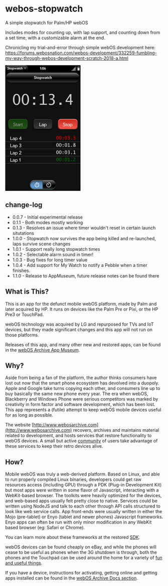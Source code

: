 # webos-stopwatch
A simple stopwatch for Palm/HP webOS

Includes modes for counting up, with lap support, and counting down from a set time, with a customizable alarm at the end.

Chronicling my trial-and-error through simple webOS development here:
https://forums.webosnation.com/webos-development/332259-fumbling-my-way-through-webos-development-scratch-2018-a.html

<img src="https://raw.githubusercontent.com/codepoet80/webos-stopwatch/master/screenshot.png" height="400" alt="Stopwatch Screenshot">

## change-log
- 0.0.7 - Initial experimental release
- 0.1.1 - Both modes mostly working
- 0.1.3 - Resolves an issue where timer wouldn't reset in certain launch situtations
- 1.0.0 - Stopwatch now survives the app being killed and re-launched, laps survive scene changes
- 1.0.1 - Support really long stopwatch times
- 1.0.2 - Selectable alarm sound in timer!
- 1.0.3 - Bug fixes for long timer value
- 1.0.4 - Add support for My Watch to notify a Pebble when a timer finishes.
- 1.1.0 - Release to AppMuseum, future release notes can be found there

## What is This?

This is an app for the defunct mobile webOS platform, made by Palm and later acquired by HP. It runs on devices like the Palm Pre or Pixi, or the HP
Pre3 or TouchPad. 

webOS technology was acquired by LG and repurposed for TVs and IoT devices, but they made significant changes and this app will not run on those platforms.

Releases of this app, and many other new and restored apps, can be found in the [webOS Archive App Museum](http://appcatalog.webosarchive.com).

## Why?

Aside from being a fan of the platform, the author thinks consumers have lost out now that the smart phone ecosystem has devolved into a duopoly.
Apple and Google take turns copying each other, and consumers line up to buy basically the same new phone every year. The era when webOS, Blackberry and 
Windows Phone were serious competitors was marked by creativity in form factor and software development, which has been lost. This app represents a (futile)
attempt to keep webOS mobile devices useful for as long as possible.

The website [http://www.webosarchive.com](http://www.webosarchive.com) recovers, archives and maintains material related to development, and hosts services
that restore functionality to webOS devices. A small but active [community](http://www.webosarchive.com/discord) of users take advantage of these services to keep their retro devices alive.

## How?

Mobile webOS was truly a web-derived platform. Based on Linux, and able to run properly compiled Linux binaries, developers could get raw resources access (including GPU) through a PDK (Plug-in Development Kit) but most apps were written in some flavor of Javascript, interacting with a WebKit-based browser. The toolkits were heavily optimized for the devices, and web-based apps usually felt pretty close to native. Services could be written using NodeJS and talk to each other through API calls structured to look like web service calls. App front-ends were usually written in either the Mojo (pre-tablet) or Enyo (tablet and newer phones) Javascript frameworks. Enyo apps can often be run with only minor modification in any WebKit based browser (eg: Safari or Chrome).

You can learn more about these frameworks at the restored [SDK](http://sdk.webosarchive.com).

webOS devices can be found cheaply on eBay, and while the phones will cease to be useful as phones when the 3G shutdown is through, both the phones and the Touchpad can be used around the home for a variety of [fun and useful things](http://www.webosarchive.com/docs/thingstotry/).

If you have a device, instructions for activating, getting online and getting apps installed can be found in the [webOS Archive Docs section](http://www.webosarchive.com/docs/activate/).

